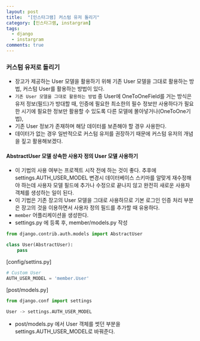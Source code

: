 ```yaml
---
layout: post
title:  "[인스타그램] 커스텀 유저 돌리기"
category: [인스타그램, instargram]
tags:
  - django
  - instargram
comments: true
---
```


### 커스텀 유저로 돌리기
- 장고가 제공하는 User 모델을 활용하기 위해 기존 User 모델을 그대로 활용하는 방법, 커스텀 User를 활용하는 방법이 있다.
- `기존 User 모델을 그대로 활용하는 방법` 중 User에 OneToOneField를 거는 방식은 유저 정보(필드)가 방대할 때, 인증에 필요한 최소한의 필수 정보만 사용하다가 필요한 시기에 필요한 정보만 활용할 수 있도록 다른 모델에 몰아넣거나(OneToOne기법),
- 기존 User 정보가 존재하며 해당 데이터를 보존해야 할 경우 사용한다.  
- 데이터가 없는 경우 일반적으로 커스텀 유저를 권장하기 때문에 커스텀 유저의 개념을 짚고 활용해보겠다.

#### AbstractUser 모델 상속한 사용자 정의 User 모델 사용하기
- 이 기법의 사용 여부는 프로젝트 시작 전에 하는 것이 좋다. 추후에 settings.AUTH_USER_MODEL 변경시 데이터베이스 스키마를 알맞게 재수정해야 하는데 사용자 모델 필드에 추가나 수정으로 끝나지 않고 완전히 새로운 사용자 객체를 생성하는 일이 된다.
- 이 기법은 기존 장고의 User 모델을 그대로 사용하므로 기본 로그인 인증 처리 부분은 장고의 것을 이용하면서 사용자 정의 필드를 추가할 때 유용하다.
- `member` 어플리케이션을 생성한다.
- settings.py 에 등록 후, member/models.py 작성

```python
from django.contrib.auth.models import AbstractUser

class User(AbstractUser):
    pass
```

[config/settins.py]
```python
# Custom User
AUTH_USER_MODEL = 'member.User'
```

[post/models.py]
```python
from django.conf import settings

User -> settings.AUTH_USER_MODEL
```
- post/models.py 에서 User 객체를 썻던 부분을 settings.AUTH_USER_MODEL로 바꿔준다.
